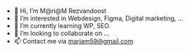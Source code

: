 - 👋 Hi, I’m M@ri@M Rezvandoost
- 👀 I’m interested in Webdesign, Figma, Digital marketing, ...
- 🌱 I’m currently learning WP, SEO.
- 💞️ I’m looking to collaborate on ...
- 📫 Contact me via mariam59@gmail.com

<!---
rezvandoost/rezvandoost is a ✨ special ✨ repository because its `README.md` (this file) appears on your GitHub profile.
You can click the Preview link to take a look at your changes.
--->
